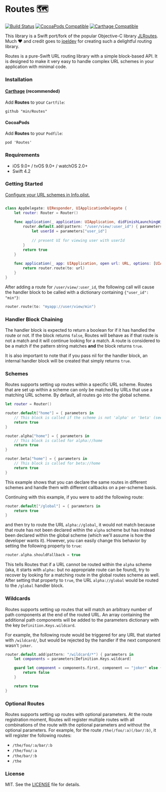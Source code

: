 Routes 🗺
========
[![Build Status](https://travis-ci.org/min/Routes.svg?branch=master)](https://travis-ci.org/min/Routes)
[![CocoaPods Compatible](https://img.shields.io/cocoapods/v/Routes.svg)](https://img.shields.io/cocoapods/v/Routes.svg)
[![Carthage Compatible](https://img.shields.io/badge/Carthage-compatible-4BC51D.svg?style=flat)](https://github.com/Carthage/Carthage)

This library is a Swift port/fork of the popular Objective-C library [JLRoutes](https://www.github.com/joeldev/JLRoutes). Much ❤️ and credit goes to [joeldev](https://www.github.com/joeldev) for creating such a delightful routing library.

Routes is a pure-Swift URL routing library with a simple block-based API. It is designed to make it very easy to handle complex URL schemes in your application with minimal code. 

### Installation ###

#### [Carthage](https://github.com/Carthage/Carthage) (recommended)

Add **Routes** to your `Cartfile`:
```
github "min/Routes"
```

#### CocoaPods

Add **Routes** to your `Podfile`:
```
pod 'Routes'
```

### Requirements ###
- iOS 9.0+ / tvOS 9.0+ / watchOS 2.0+
- Swift 4.2

### Getting Started ###

[Configure your URL schemes in Info.plist.](https://developer.apple.com/library/ios/documentation/iPhone/Conceptual/iPhoneOSProgrammingGuide/Inter-AppCommunication/Inter-AppCommunication.html#//apple_ref/doc/uid/TP40007072-CH6-SW2)

```swift

class AppDelegate: UIResponder, UIApplicationDelegate {
    let router: Router = Router()
    
    func application(_ application: UIApplication, didFinishLaunchingWithOptions launchOptions: [UIApplicationLaunchOptionsKey: Any]?) -> Bool {
        router.default.add(pattern: "/user/view/:user_id") { parameters in
            let userId = parameters["user_id"]
            
            // present UI for viewing user with userId
        }
        return true
    }
    
    func application(_ app: UIApplication, open url: URL, options: [UIApplicationOpenURLOptionsKey : Any] = [:]) -> Bool {
        return router.route(to: url)
    }
}

```

After adding a route for `/user/view/:user_id`, the following call will cause the handler block to be called with a dictionary containing `{"user_id": "min"}`:

```swift
router.route(to: "myapp://user/view/min")
```

### Handler Block Chaining ###

The handler block is expected to return a boolean for if it has handled the route or not. If the block returns `false`, Routes will behave as if that route is not a match and it will continue looking for a match. A route is considered to be a match if the pattern string matches **and** the block returns `true`.

It is also important to note that if you pass nil for the handler block, an internal handler block will be created that simply returns `true`.


### Schemes ###

Routes supports setting up routes within a specific URL scheme. Routes that are set up within a scheme can only be matched by URLs that use a matching URL scheme. By default, all routes go into the global scheme.

```swift
let router = Router()

router.default["home"] = { parameters in
    // This block is called if the scheme is not 'alpha' or 'beta' (see below)	
    return true
}

router.alpha["home"] = { parameters in
    // This block is called for alpha://home
    return true
}

router.beta["home"] = { parameters in
    // This block is called for beta://home
    return true
}
```

This example shows that you can declare the same routes in different schemes and handle them with different callbacks on a per-scheme basis.

Continuing with this example, if you were to add the following route:

```swift
router.default["/global"] = { parameters in
    return true
}
```

and then try to route the URL `alpha://global`, it would not match because that route has not been declared within the `alpha` scheme but has instead been declared within the global scheme (which we'll assume is how the developer wants it). However, you can easily change this behavior by setting the following property to `true`:

```swift
router.alpha.shouldFallback = true
```

This tells Routes that if a URL cannot be routed within the `alpha` scheme (aka, it starts with `alpha:` but no appropriate route can be found), try to recover by looking for a matching route in the global routes scheme as well. After setting that property to `true`, the URL `alpha://global` would be routed to the `/global` handler block.


### Wildcards ###

Routes supports setting up routes that will match an arbitrary number of path components at the end of the routed URL. An array containing the additional path components will be added to the parameters dictionary with the key `Definition.Keys.wildcard`.

For example, the following route would be triggered for any URL that started with `/wildcard/`, but would be rejected by the handler if the next component wasn't `joker`.

```swift
router.default.add(pattern: "/wildcard/*") { parameters in
    let components = parameters[Definition.Keys.wildcard]

    guard let component = components.first, component == "joker" else {
        return false
    }

    return true
}
```

### Optional Routes ###

Routes supports setting up routes with optional parameters. At the route registration moment, Routes will register multiple routes with all combinations of the route with the optional parameters and without the optional parameters. For example, for the route `/the(/foo/:a)(/bar/:b)`, it will register the following routes:

- `/the/foo/:a/bar/:b`
- `/the/foo/:a`
- `/the/bar/:b`
- `/the`

### License ###
MIT. See the [LICENSE](LICENSE) file for details.
